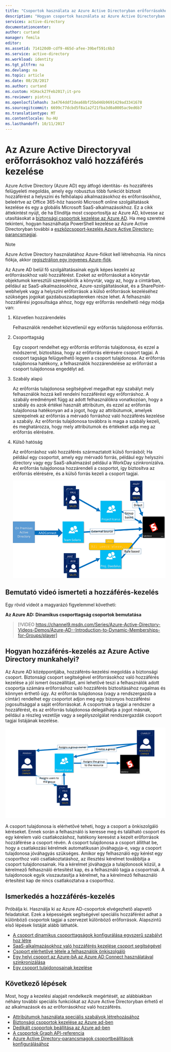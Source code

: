 ```yaml
---
title: "Csoportok használata az Azure Active Directoryban erőforrásokhoz való hozzáférés kezelése |} Microsoft Docs"
description: "Hogyan csoportok használata az Azure Active Directoryban felügyelheti a felhasználók hozzáférését a helyszíni és felhőalapú alkalmazásokhoz és erőforrásokhoz."
services: active-directory
documentationcenter: 
author: curtand
manager: femila
editor: 
ms.assetid: 714120d0-cdf9-465d-afee-39bef591c6b3
ms.service: active-directory
ms.workload: identity
ms.tgt_pltfrm: na
ms.devlang: na
ms.topic: article
ms.date: 08/28/2017
ms.author: curtand
ms.custom: H1Hack27Feb2017;it-pro
ms.reviewer: piotrci
ms.openlocfilehash: 3a4764ddf2dea68bf25bd46b9691429ad3341678
ms.sourcegitcommit: 6699c77dcbd5f8a1a2f21fba3d0a0005ac9ed6b7
ms.translationtype: MT
ms.contentlocale: hu-HU
ms.lasthandoff: 10/11/2017
---
```

# <a name="manage-access-to-resources-with-azure-active-directory-groups"></a>Az Azure Active Directoryval erőforrásokhoz való hozzáférés kezelése
Azure Active Directory (Azure AD) egy átfogó identitás- és hozzáférés felügyeleti megoldás, amely egy robusztus több funkciót biztosít hozzáférést a helyszíni és felhőalapú alkalmazásokhoz és erőforrásokhoz, beleértve az Office 365-höz hasonló Microsoft online szolgáltatások kezelése és egy a globális Microsoft SaaS-alkalmazásokhoz. Ez a cikk áttekintést nyújt, de ha Elindítja most csoportosítja az Azure AD, kövesse az utasításokat a [biztonsági csoportok kezelése az Azure AD](active-directory-accessmanagement-manage-groups.md). Ha meg szeretné tekinteni, hogyan használhatja PowerShell kezelése az Azure Active Directoryban további a [eszközcsoport-kezelés Azure Active Directory-parancsmagjai](active-directory-accessmanagement-groups-settings-v2-cmdlets.md).

> [!NOTE]
> Azure Active Directory használatához Azure-fiókot kell létrehoznia. Ha nincs fiókja, akkor [regisztráljon egy ingyenes Azure-fiók](https://azure.microsoft.com/pricing/free-trial/).
>
>

Az Azure AD belül fő szolgáltatásainak egyik képes kezelni az erőforrásokhoz való hozzáférést. Ezeket az erőforrásokat a könyvtár objektumok keresztüli szerepkörök a könyvtár, vagy az, hogy a címtárban, például az SaaS-alkalmazásokhoz, Azure-szolgáltatásokat, és a SharePoint-webhelyek vagy a helyszíni erőforrások a külső erőforrások kezeléséhez szükséges jogokat gazdabuszadaptereken része lehet. A felhasználó hozzáférési jogosultsága ahhoz, hogy egy erőforrás rendelhető négy módja van:

1. Közvetlen hozzárendelés

    Felhasználók rendelhet közvetlenül egy erőforrás tulajdonosa erőforrás.
2. Csoporttagság

    Egy csoport rendelhet egy erőforrás erőforrás tulajdonosa, és ezzel a módszerrel, biztosítása, hogy az erőforrás elérésére csoport tagjai. A csoport tagsága felügyelhető legyen a csoport tulajdonosa. Az erőforrás tulajdonosa hatékony, a felhasználók hozzárendelése az erőforrást a csoport tulajdonosa engedélyt ad.
3. Szabály alapú

    Az erőforrás tulajdonosa segítségével megadhat egy szabályt mely felhasználók hozzá kell rendelni hozzáférést egy erőforráshoz. A szabály eredményeit függ az adott felhasználókra vonatkozóan, hogy a szabály és azok értékei használt attribútum, és ezzel az erőforrás tulajdonosa hatékonyan ad a jogot, hogy az attribútumok, amelyek szerepelnek az erőforrás a mérvadó forráshoz való hozzáférés kezelése a szabály. Az erőforrás tulajdonosa továbbra is maga a szabály kezeli, és meghatározza, hogy mely attribútumok és értékeket adja meg az erőforrás elérésére.
4. Külső hatóság

    Az erőforráshoz való hozzáférés származtatott külső forrásból; Ha például egy csoportot, amely egy mérvadó forrás, például egy helyszíni directory vagy egy SaaS-alkalmazást például a WorkDay szinkronizálva. Az erőforrás tulajdonosa hozzárendeli a csoportot, így biztosítva az erőforrás elérésére, és a külső forrás kezeli a csoport tagjai.

   ![Access management diagram áttekintése](./media/active-directory-access-management-groups/access-management-overview.png)

## <a name="watch-a-video-that-explains-access-management"></a>Bemutató videó ismerteti a hozzáférés-kezelés
Egy rövid videót a magyarázó figyelemmel követheti:

**Az Azure AD: Dinamikus csoporttagság csoportok bemutatása**

> [!VIDEO https://channel9.msdn.com/Series/Azure-Active-Directory-Videos-Demos/Azure-AD--Introduction-to-Dynamic-Memberships-for-Groups/player]
>
>

## <a name="how-does-access-management-in-azure-active-directory-work"></a>Hogyan hozzáférés-kezelés az Azure Active Directory munkahelyi?
Az Azure AD középpontjába, hozzáférés-kezelési megoldás a biztonsági csoport. Biztonsági csoport segítségével erőforrásokhoz való hozzáférés kezelése a jól ismert összeállítást, ami lehetővé teszi a felhasználók adott csoportja számára erőforráshoz való hozzáférés biztosításához rugalmas és könnyen érthető úgy. Az erőforrás tulajdonosa (vagy a rendszergazda a címtár) rendelhet egy csoportot adjon meg egy bizonyos hozzáférési jogosultsággal a saját erőforrásokat. A csoportnak a tagjai a rendszer a hozzáférést, és az erőforrás tulajdonosa delegálhatja a jogot másnak, például a részleg vezetője vagy a segélyszolgálat rendszergazdák csoport tagjai listájának kezelése.

![Az Azure Active Directory elérés felügyeleti diagramja](./media/active-directory-access-management-groups/active-directory-access-management-works.png)

A csoport tulajdonosa is elérhetővé teheti, hogy a csoport a önkiszolgáló kéréseket. Ennek során a felhasználó is keresse meg és található csoport és egy kérelem való csatlakozáshoz, hatékony keresést a kezelt erőforrások hozzáférése a csoport révén. A csoport tulajdonosa a csoport állíthat be, hogy a csatlakozási kérelmek automatikusan jóváhagyja-e, vagy a csoport tulajdonosa jóváhagyás szükséges. Amikor egy felhasználó egy kérést egy csoporthoz való csatlakoztatáshoz, az illesztési kérelmet továbbítja a csoport tulajdonosainak. Ha a kérelmet jóváhagyja a tulajdonosok közül, a kérelmező felhasználó értesítést kap, és a felhasználó tagja a csoportnak. A tulajdonosok egyik visszautasítja a kérelmet, ha a kérelmező felhasználó értesítést kap de nincs csatlakoztatva a csoporthoz.

## <a name="getting-started-with-access-management"></a>Ismerkedés a hozzáférés-kezelés
Próbálja ki. Használja ki az Azure AD-csoportok elvégezhető alapvető feladatokat. Ezek a képességek segítségével speciális hozzáférést adhat a különböző csoportok tagjai a szervezet különböző erőforrások. Alapszintű első lépések listáját alább láthatók.

* [A csoport dinamikus csoporttagságok konfigurálása egyszerű szabályt hoz létre](active-directory-accessmanagement-manage-groups.md#how-can-i-manage-the-membership-of-a-group-dynamically)
* [SaaS-alkalmazásokhoz való hozzáférés kezelése csoport segítségével](active-directory-accessmanagement-group-saasapps.md)
* [Csoport elérhetővé tétele a felhasználók önkiszolgáló](active-directory-accessmanagement-self-service-group-management.md)
* [Egy helyi csoport az Azure-bA az Azure AD Connect használatával szinkronizálása](active-directory-aadconnect.md)
* [Egy csoport tulajdonosainak kezelése](active-directory-accessmanagement-managing-group-owners.md)

## <a name="next-steps"></a>Következő lépések
Most, hogy a kezelési alapjait rendelkezik megértését, az alábbiakban néhány további speciális funkciókat az Azure Active Directoryban érhető el az alkalmazások és az erőforrásokhoz való hozzáférés.

* [Attribútumok használata speciális szabályok létrehozásához](active-directory-accessmanagement-groups-with-advanced-rules.md)
* [Biztonsági csoportok kezelése az Azure ad-ben](active-directory-accessmanagement-manage-groups.md)
* [Dedikált csoportok beállítása az Azure ad-ben](active-directory-accessmanagement-dedicated-groups.md)
* [A csoportok Graph API-referencia](https://msdn.microsoft.com/Library/Azure/Ad/Graph/api/groups-operations#GroupFunctions)
* [Azure Active Directory-parancsmagok csoportbeállítások konfigurálásához](active-directory-accessmanagement-groups-settings-cmdlets.md)
